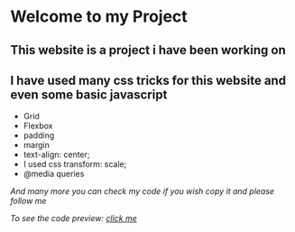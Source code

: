 # Welcome to my Project

## This website is a project i have been working on

## I have used many css tricks for this website and even some basic javascript

* Grid
* Flexbox
* padding
* margin
* text-align: center;
* I used css transform: scale;
* @media queries

*And many more you can check my code if you wish copy it and please follow me*

*To see the code preview: [click me](https://marvcoolguy.github.io/My-Project)*
